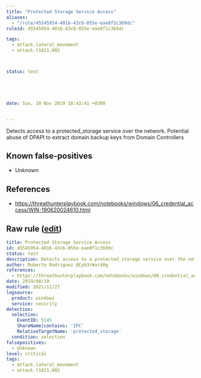 ```yaml
---
title: "Protected Storage Service Access"
aliases:
  - "/rule/45545954-4016-43c6-855e-eae8f1c369dc"
ruleid: 45545954-4016-43c6-855e-eae8f1c369dc

tags:
  - attack.lateral_movement
  - attack.t1021.002



status: test





date: Sun, 10 Nov 2019 18:43:41 +0300


---
```


Detects access to a protected_storage service over the network. Potential abuse of DPAPI to extract domain backup keys from Domain Controllers

<!--more-->


## Known false-positives

* Unknown



## References

* https://threathunterplaybook.com/notebooks/windows/06_credential_access/WIN-190620024610.html


## Raw rule ([edit](https://github.com/SigmaHQ/sigma/edit/master/rules/windows/builtin/security/win_protected_storage_service_access.yml))
```yaml
title: Protected Storage Service Access
id: 45545954-4016-43c6-855e-eae8f1c369dc
status: test
description: Detects access to a protected_storage service over the network. Potential abuse of DPAPI to extract domain backup keys from Domain Controllers
author: Roberto Rodriguez @Cyb3rWard0g
references:
  - https://threathunterplaybook.com/notebooks/windows/06_credential_access/WIN-190620024610.html
date: 2019/08/10
modified: 2021/11/27
logsource:
  product: windows
  service: security
detection:
  selection:
    EventID: 5145
    ShareName|contains: 'IPC'
    RelativeTargetName: 'protected_storage'
  condition: selection
falsepositives:
  - Unknown
level: critical
tags:
  - attack.lateral_movement
  - attack.t1021.002

```

